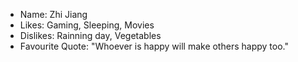 - Name: Zhi Jiang
- Likes: Gaming, Sleeping, Movies
- Dislikes: Rainning day, Vegetables
- Favourite Quote: "Whoever is happy will make others happy too."